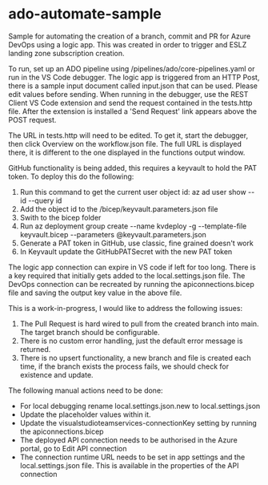 # ado-automate-sample
Sample for automating the creation of a branch, commit and PR for Azure DevOps using a logic app.  This was created in order to trigger and ESLZ landing zone subscription creation.

To run, set up an ADO pipeline using /pipelines/ado/core-pipelines.yaml or run in the VS Code debugger.
The logic app is triggered from an HTTP Post, there is a sample input document called input.json that can be used.  Please edit values before sending.
When running in the debugger, use the REST Client VS Code extension and send the request contained in the tests.http file.  After the extension is installed a 'Send Request' link appears above the POST request. 

The URL in tests.http will need to be edited.  To get it, start the debugger, then click Overview on the workflow.json file.  The full URL is displayed there, it is different to the one displayed in the functions output window.

GitHub functionality is being added, this requires a keyvault to hold the PAT token.  To deploy this do the following:
1. Run this command to get the current user object id: az ad user show --id <your email> --query id
2. Add the object id to the /bicep/keyvault.parameters.json file
3. Swith to the bicep folder
4. Run az deployment group create --name kvdeploy -g <your resource group> --template-file keyvault.bicep --parameters @keyvault.parameters.json
5. Generate a PAT token in GitHub, use classic, fine grained doesn't work
6. In Keyvault update the GitHubPATSecret with the new PAT token

The logic app connection can expire in VS code if left for too long.  There is a key required that initially gets added to the local.settings.json file.  The DevOps connection can be recreated by running the apiconnections.bicep file and saving the output key value in the above file.

This is a work-in-progress, I would like to address the following issues:
1. The Pull Request is hard wired to pull from the created branch into main.  The target branch should be configurable.
2. There is no custom error handling, just the default error message is returned.
3. There is no upsert functionality, a new branch and file is created each time, if the branch exists the process fails, we should check for existence and update.

The following manual actions need to be done:
* For local debugging rename local.settings.json.new to local.settings.json
* Update the placeholder values within it.
* Update the visualstudioteamservices-connectionKey setting by running the apiconnections.bicep
* The deployed API connection needs to be authorised in the Azure portal, go to Edit API connection
* The connection runtime URL needs to be set in app settings and the local.settings.json file.  This is available in the properties of the API connection 

